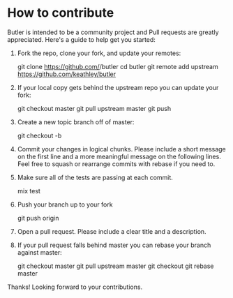 # How to contribute

Butler is intended to be a community project and Pull requests are greatly appreciated. Here's a guide to help get you started:

1) Fork the repo, clone your fork, and update your remotes:

    git clone https://github.com/<your-username>/butler
    cd butler
    git remote add upstream https://github.com/keathley/butler

2) If your local copy gets behind the upstream repo you can update your fork:

    git checkout master
    git pull upstream master
    git push

3) Create a new topic branch off of master:

    git checkout -b <your-branch-name>
    
4) Commit your changes in logical chunks. Please include a short message on the first line and a more meaningful message on the following lines. Feel free to squash or rearrange commits with rebase if you need to.
5) Make sure all of the tests are passing at each commit.
    
    mix test
    
6) Push your branch up to your fork

    git push origin <your-branch-name>
    
7) Open a pull request. Please include a clear title and a description.
8) If your pull request falls behind master you can rebase your branch against master:

    git checkout master
    git pull upstream master
    git checkout <your-branch-name>
    git rebase master
    
Thanks! Looking forward to your contributions.
